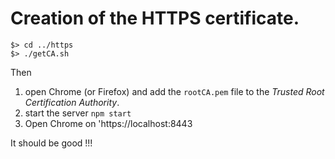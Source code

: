 Creation of the HTTPS certificate.
=====================================

```
$> cd ../https
$> ./getCA.sh
```

Then 
1. open Chrome (or Firefox) and add the `rootCA.pem` file to the *Trusted Root Certification Authority*.
2. start the server `npm start`
3. Open Chrome on 'https://localhost:8443

It should be good !!!


